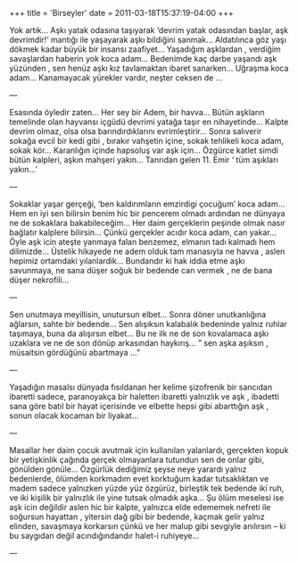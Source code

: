 +++
title = 'Birseyler'
date = 2011-03-18T15:37:19-04:00
+++

Yok artık…
Aşkı yatak odasına taşıyarak ‘devrim yatak odasından başlar, aşk devrimdir!’ mantığı ile yaşayarak aşkı bildiğini sanmak…
Aldatılınca göz yaşı dökmek kadar büyük bir insansı zaafiyet…
Yaşadığım aşklardan , verdiğim savaşlardan haberin yok koca adam…
Bedenimde kaç darbe yaşandı aşk yüzünden ,
sen henüz aşkı kız tavlamaktan ibaret sanarken…
Uğraşma koca adam…
Kanamayacak yürekler vardır, neşter ceksen de …

—

Esasında öyledir zaten…
Her sey bir Adem, bir havva…
Bütün aşkların temelinde olan hayvansı içgüdü devrimi yatağa taşır en nihayetinde…
Kalpte devrim olmaz, olsa olsa barındırdıklarını evrimleştirir…
Sonra salıverir sokağa evcil bir kedi gibi , bırakır vahşetin içine, sokak tehlikeli koca adam, sokak kör…
Karanlığın içinde hapsoluş var aşk için…
Özgürce katlet simdi bütün kalpleri, aşkın mahşeri yakın…
Tanrıdan gelen 11. Emir ‘ tüm aşıkları yakın…’

—

Sokaklar yaşar gerçeği,
‘ben kaldırımların emzirdigi çocuğum’ koca adam…
Hem en iyi sen bilirsin benim hic bir pencerem olmadı ardından ne dünyaya ne de sokaklara bakabileceğim…
Her daim gerçeklerin peşinde olmak nasır bağlatır kalplere bilirsin…
Çünkü gerçekler acıdır koca adam, can yakar…
Öyle aşk icin ateşte yanmaya falan benzemez, elmanın tadı kalmadı hem dilimizde…
Üstelik hikayede ne adem olduk tam manasıyla ne havva , aslen hepimiz ortamdaki yılanlardik…
Bundandır ki hak iddia etme aşkı savunmaya,
ne sana düşer soğuk bir bedende can vermek , ne de bana düşer nekrofili…

—

Sen unutmaya meyillisin, unutursun elbet…
Sonra döner unutkanlığına ağlarsın, sahte bir bedende…
Sen alışıksın kalabalık bedeninde yalnız ruhlar taşımaya, buna da alışırsın elbet…
Bu ne ilk ne de son kovalamaca aşkı uzaklara ve ne de son dönüp arkasından haykırış…
” sen aşka aşıksın , müsaitsin gördüğünü abartmaya …”

—

Yaşadığın masalsı dünyada fısıldanan her kelime şizofrenik bir sancıdan ibaretti sadece,
paranoyakça bir haletten ibaretti yalnızlık ve aşk ,
ibadetti sana göre batıl bir hayat içerisinde ve elbette hepsi gibi abarttığın aşk ,
sonun olacak kocaman bir liyakat…

—

Masallar her daim çocuk avutmak için kullanılan yalanlardı,
gerçekten kopuk bir yetişkinlik çağında gerçek olmayanlara tutundun sen de onlar gibi, gönülden gönüle…
Özgürlük dediğimiz şeyse neye yarardı yalnız bedenlerde,
ölümden korkmadım evet korktuğum kadar tutsaklıktan ve madem sadece yalnızken yüzde yüz özgürüz,
birleştik tek bedende iki ruh, ve iki kişilik bir yalnızlık ile yine tutsak olmadık aşka…
Şu ölüm meselesi ise aşk icin değildir aslen hic bir kalpte,
yalnızca elde edememek nefreti ile soğursun hayattan , yitersin dağ gibi bir bedende,
kaçmak gelir yalnız elinden, savaşmaya korkarsın çünkü ve her malup gibi sevgiyle anılırsın – ki bu saygıdan değil acındığındandır halet-i ruhiyeye…

—
